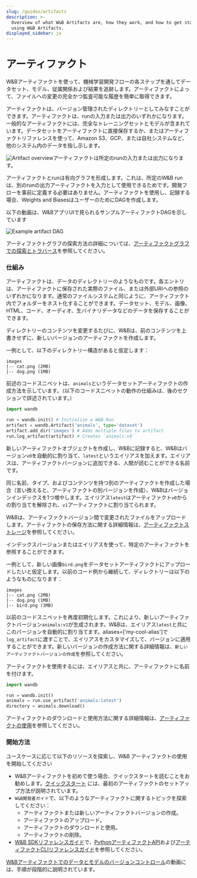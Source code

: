 ```yaml
---
slug: /guides/artifacts
description: >-
  Overview of what W&B Artifacts are, how they work, and how to get started
  using W&B Artifacts.
displayed_sidebar: ja
---
```


# アーティファクト

<head>
  <title>Artifacts</title>
</head>

W&Bアーティファクトを使って、機械学習開発フローの各ステップを通してデータセット、モデル、従属関係および結果を追跡します。アーティファクトによって、ファイルへの変更の完全かつ監査可能な履歴を簡単に取得できます。

アーティファクトは、バージョン管理されたディレクトリーとしてみなすことができます。アーティファクトは、runの入力または出力のいずれかになります。一般的なアーティファクトには、完全なトレーニングセットとモデルが含まれています。データセットをアーティファクトに直接保存するか、またはアーティファクトリファレンスを使って、Amazon S3、GCP、または自社システムなど、他のシステム内のデータを指し示します。

![Artifact overview](/images/artifacts/artifacts_overview.png)アーティファクトは所定のrunの入力または出力になります。

アーティファクトとrunは有向グラフを形成します。これは、所定のW&B runは、別のrunの出力アーティファクトを入力として使用できるためです。開発フローを事前に定義する必要はありません。アーティファクトを使用し、記録する場合、Weights and BiasesはユーザーのためにDAGを作成します。

以下の動画は、W&BアプリUIで見られるサンプルアーティファクトDAGを示しています

![Example artifact DAG](/images/artifacts/dag_view_of_artifacts.png)

アーティファクトグラフの探索方法の詳細については、[アーティファクトグラフでの探索とトラバース](explore-and-traverse-an-artifact-graph.md)を参照してください。

### 仕組み​

アーティファクトは、データのディレクトリーのようなものです。各エントリは、アーティファクトに保存された実際のファイル、または外部URIへの参照のいずれかになります。通常のファイルシステムと同じように、アーティファクト内でフォルダーをネスト化することができます。データセット、モデル、画像、HTML、コード、オーディオ、生バイナリデータなどのデータを保存することができます。

ディレクトリーのコンテンツを変更するたびに、W&Bは、前のコンテンツを上書きせずに、新しいバージョンのアーティファクトを作成します。

一例として、以下のディレクトリー構造があると仮定します：

```
images
|-- cat.png (2MB)
|-- dog.png (1MB)
```

前述のコードスニペットは、`animals`というデータセットアーティファクトの作成方法を示しています。（以下のコードスニペットの動作の仕組みは、後のセクションで詳述されています。）

```python
import wandb

run = wandb.init() # Initialize a W&B Run
artifact = wandb.Artifact('animals', type='dataset')
artifact.add_dir('images') # Adds multiple files to artifact
run.log_artifact(artifact) # Creates `animals:v0`
```

新しいアーティファクトオブジェクトを作成し、W&Bに記録すると、W&Bはバージョン`v0`を自動的に割り当て、`latest`というエイリアスを加えます。エイリアスは、アーティファクトバージョンに追加できる、人間が読むことができる名前です。

同じ名前、タイプ、およびコンテンツを持つ別のアーティファクトを作成した場合（言い換えると、アーティファクトの別バージョンを作成）、W&Bはバージョンインデックスを1つ増やします。エイリアス`latest`はアーティファクト`v0`からの割り当てを解除され、`v1`アーティファクトに割り当てられます。

W&Bは、アーティファクトバージョン間で変更されたファイルをアップロードします。アーティファクトの保存方法に関する詳細情報は、[アーティファクトストレージ](storage.md)を参照してください。

インデックスバージョンまたはエイリアスを使って、特定のアーティファクトを参照することができます。

一例として、新しい画像`bird.png`をデータセットアーティファクトにアップロードしたいと仮定します。以前のコード例から継続して、ディレクトリーは以下のようなものになります：

```
images
|-- cat.png (2MB)
|-- dog.png (1MB)
|-- bird.png (3MB)
```

以前のコードスニペットを再度初期化します。これにより、新しいアーティファクトバージョン`animals:v1`が生成されます。W&Bは、エイリアス`latest`と共にこのバージョンを自動的に割り当てます。aliases=['my-cool-alias']で`log_artifact`に渡すことで、エイリアスをカスタマイズして、バージョンに適用することができます。新しいバージョンの作成方法に関する詳細情報は、`新しいアーティファクトバージョンの作成`を参照してください。

アーティファクトを使用するには、エイリアスと共に、アーティファクトに名前を付けます。

```python
import wandb

run = wandb.init()
animals = run.use_artifact('animals:latest')
directory = animals.download()
```

アーティファクトのダウンロードと使用方法に関する詳細情報は、[アーティファクトの使用](download-and-use-an-artifact.md)を参照してください。

### 開始方法

ユースケースに応じて以下のリソースを探索し、W&B アーティファクトの使用を開始してください

* W&Bアーティファクトを初めて使う場合、クイックスタートを読むことをお勧めします。[クイックスタート](./quickstart.md) には、最初のアーティファクトのセットアップ方法が説明されています。
* `W&B開発者ガイド`で、以下のようなアーティファクトに関するトピックを探索してください：
  * アーティファクトまたは新しいアーティファクトバージョンの作成。
  * アーティファクトのアップロード。
  * アーティファクトのダウンロードと使用。
  * アーティファクトの削除。
* [W&B SDKリファレンスガイド](https://docs.wandb.ai/ref)で、[PythonアーティファクトAPI](../../ref/python/artifact.md)および[アーティファクトCLIリファレンスガイド](../../ref/cli/wandb-artifact/README.md)を参照してください。

[W&Bアーティファクトでのデータとモデルのバージョンコントロール](https://www.youtube.com/watch?v=Hd94gatGMic\&ab\_channel=Weights%26Biases)の動画には、手順が段階的に説明されています。


<!-- {% embed url="https://www.youtube.com/watch?v=Hd94gatGMic" %} -->
